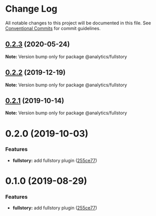 # Change Log

All notable changes to this project will be documented in this file.
See [Conventional Commits](https://conventionalcommits.org) for commit guidelines.

## [0.2.3](https://github.com/DavidWells/analytics/compare/@analytics/fullstory@0.2.2...@analytics/fullstory@0.2.3) (2020-05-24)

**Note:** Version bump only for package @analytics/fullstory





## [0.2.2](https://github.com/DavidWells/analytics/compare/@analytics/fullstory@0.2.1...@analytics/fullstory@0.2.2) (2019-12-19)

**Note:** Version bump only for package @analytics/fullstory





## [0.2.1](https://github.com/DavidWells/analytics/compare/@analytics/fullstory@0.2.0...@analytics/fullstory@0.2.1) (2019-10-14)

**Note:** Version bump only for package @analytics/fullstory





# 0.2.0 (2019-10-03)


### Features

* **fullstory:** add fullstory plugin ([255ce77](https://github.com/DavidWells/analytics/commit/255ce77))





# 0.1.0 (2019-08-29)


### Features

* **fullstory:** add fullstory plugin ([255ce77](https://github.com/DavidWells/analytics/commit/255ce77))
